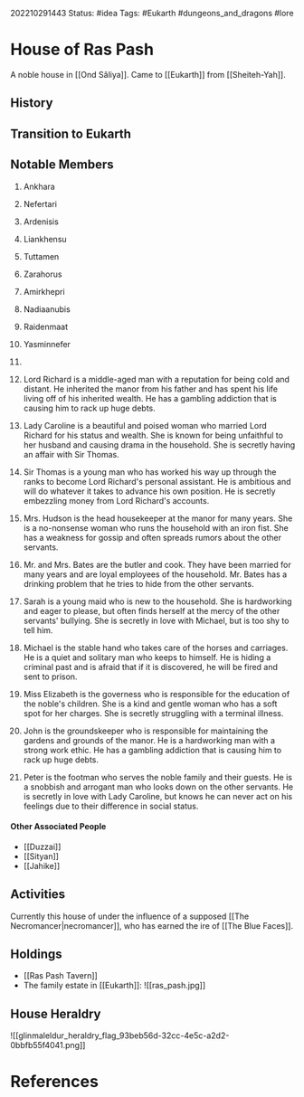 202210291443
Status: #idea
Tags: #Eukarth #dungeons_and_dragons #lore 

# House of Ras Pash
A noble house in [[Ond Sâliya]]. Came to [[Eukarth]] from [[Sheiteh-Yah]].

## History

## Transition to Eukarth

## Notable Members

1.  Ankhara
2.  Nefertari
3.  Ardenisis
4.  Liankhensu
5.  Tuttamen
6.  Zarahorus
7.  Amirkhepri
8.  Nadiaanubis
9.  Raidenmaat
10.  Yasminnefer
11. 
12.  Lord Richard is a middle-aged man with a reputation for being cold and distant. He inherited the manor from his father and has spent his life living off of his inherited wealth. He has a gambling addiction that is causing him to rack up huge debts.
    
2.  Lady Caroline is a beautiful and poised woman who married Lord Richard for his status and wealth. She is known for being unfaithful to her husband and causing drama in the household. She is secretly having an affair with Sir Thomas.
    
3.  Sir Thomas is a young man who has worked his way up through the ranks to become Lord Richard's personal assistant. He is ambitious and will do whatever it takes to advance his own position. He is secretly embezzling money from Lord Richard's accounts.
    
4.  Mrs. Hudson is the head housekeeper at the manor for many years. She is a no-nonsense woman who runs the household with an iron fist. She has a weakness for gossip and often spreads rumors about the other servants.
    
5.  Mr. and Mrs. Bates are the butler and cook. They have been married for many years and are loyal employees of the household. Mr. Bates has a drinking problem that he tries to hide from the other servants.
    
6.  Sarah is a young maid who is new to the household. She is hardworking and eager to please, but often finds herself at the mercy of the other servants' bullying. She is secretly in love with Michael, but is too shy to tell him.
    
7.  Michael is the stable hand who takes care of the horses and carriages. He is a quiet and solitary man who keeps to himself. He is hiding a criminal past and is afraid that if it is discovered, he will be fired and sent to prison.
    
8.  Miss Elizabeth is the governess who is responsible for the education of the noble's children. She is a kind and gentle woman who has a soft spot for her charges. She is secretly struggling with a terminal illness.
    
9.  John is the groundskeeper who is responsible for maintaining the gardens and grounds of the manor. He is a hardworking man with a strong work ethic. He has a gambling addiction that is causing him to rack up huge debts.
    
10.  Peter is the footman who serves the noble family and their guests. He is a snobbish and arrogant man who looks down on the other servants. He is secretly in love with Lady Caroline, but knows he can never act on his feelings due to their difference in social status.
#### Other Associated People
- [[Duzzai]]
- [[Sityan]]
- [[Jahike]]

## Activities
Currently this house of under the influence of a supposed [[The Necromancer|necromancer]], who has earned the ire of [[The Blue Faces]]. 

## Holdings
- [[Ras Pash Tavern]]
- The family estate in [[Eukarth]]:
![[ras_pash.jpg]]

## House Heraldry
![[glinmaleldur_heraldry_flag_93beb56d-32cc-4e5c-a2d2-0bbfb55f4041.png]]

# References

